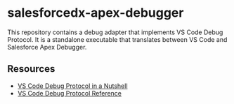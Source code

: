 # salesforcedx-apex-debugger
This repository contains a debug adapter that implements VS Code Debug Protocol.
It is a standalone executable that translates between VS Code and Salesforce
Apex Debugger.

## Resources
* [VS Code Debug Protocol in a Nutshell](https://code.visualstudio.com/docs/extensionAPI/api-debugging)
* [VS Code Debug Protocol Reference](https://github.com/Microsoft/vscode-debugadapter-node/blob/master/protocol/src/debugProtocol.ts)
